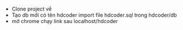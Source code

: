 + Clone project về
+ Tạo db mới có tên hdcoder import file hdcoder.sql trong hdcoder/db
+ mở chrome chạy link sau localhost/hdcoder